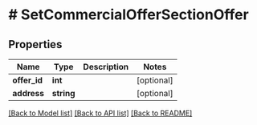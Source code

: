 # # SetCommercialOfferSectionOffer

## Properties

Name | Type | Description | Notes
------------ | ------------- | ------------- | -------------
**offer_id** | **int** |  | [optional]
**address** | **string** |  | [optional]

[[Back to Model list]](../../README.md#models) [[Back to API list]](../../README.md#endpoints) [[Back to README]](../../README.md)
